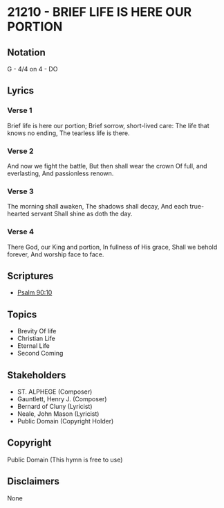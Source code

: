 # 21210 - BRIEF LIFE IS HERE OUR PORTION

## Notation

G - 4/4 on 4 - DO

## Lyrics

### Verse 1

Brief life is here our portion; Brief sorrow, short-lived care: The life that knows no ending, The tearless life is there.

### Verse 2

And now we fight the battle, But then shall wear the crown Of full, and everlasting, And passionless renown.

### Verse 3

The morning shall awaken, The shadows shall decay, And each true-hearted servant Shall shine as doth the day.

### Verse 4

There God, our King and portion, In fullness of His grace, Shall we behold forever, And worship face to face.


## Scriptures

- [Psalm 90:10](https://www.biblegateway.com/passage/?search=Psalm%2090%3A10)

## Topics

- Brevity Of life
- Christian Life
- Eternal Life
- Second Coming

## Stakeholders

- ST. ALPHEGE (Composer)
- Gauntlett, Henry J. (Composer)
- Bernard of Cluny (Lyricist)
- Neale, John Mason (Lyricist)
- Public Domain (Copyright Holder)

## Copyright

Public Domain
(This hymn is free to use)

## Disclaimers

None

